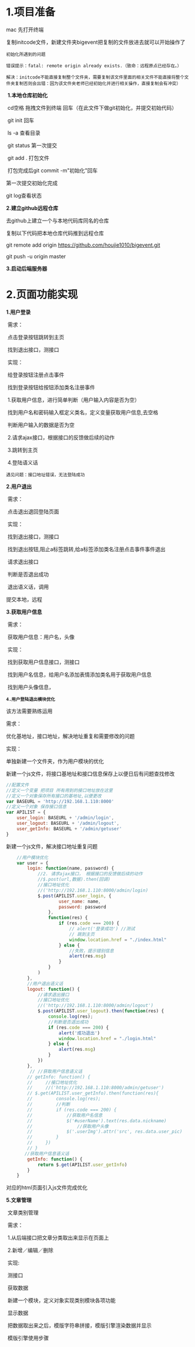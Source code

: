 # 1.项目准备

mac    先打开终端 

​		复制initcode文件，新建文件夹bigevent把复制的文件放进去就可以开始操作了

`初始化所遇到的问题`

`错误提示：fatal: remote origin already exists.（致命：远程原点已经存在。）`

`解决：initcode不能直接复制整个文件夹，需要复制该文件里面的相关文件不能直接将整个文件夹复制否则会出错：因为该文件夹老师已经初始化并进行相关操作，直接复制会有冲突）`

​		**1.本地仓库初始化**



​		cd空格 拖拽文件到终端  回车（在此文件下做git初始化，并提交初始代码）

​		git init 回车

​		ls  -a 查看目录

​		git status 第一次提交

​		git add . 打包文件

​		打包完成后git commit -m"初始化"回车

第一次提交初始化完成

git log查看状态



**2.建立github远程仓库**



去github上建立一个与本地代码库同名的仓库

复制以下代码把本地仓库代码推到远程仓库

git remote add origin https://github.com/houjie1010/bigevent.git

git push -u origin master



**3.启动后端服务器**



# 2.页面功能实现

**1.用户登录**

​			需求：

​			点击登录按钮跳转到主页

​			找到退出接口，测接口

​			实现：

​					给登录按钮注册点击事件

​						找到登录按钮给按钮添加类名注册事件

​					1.获取用户信息，进行简单判断（用户输入内容是否为空）

​					找到用户名和密码输入框定义类名，定义变量获取用户信息,去空格

​					判断用户输入的数据是否为空

​					2.请求ajax接口，根据接口的反馈做后续的动作

​					3.跳转到主页

​					4.登陆语义话

`遇见问题：接口地址错误，无法登陆成功	`				

**2.用户退出**

​			需求：

​				点击退出退回登陆页面

​				实现：

​		找到退出接口，测接口	

​				找到退出按钮,阻止a标签跳转,给a标签添加类名注册点击事件事件退出

​			请求退出接口	

​			判断是否退出成功

​			退出语义话，调用

提交本地，远程



**3.获取用户信息**

​		需求：

​				获取用户信息：用户名，头像

​		实现：

​		找到获取用户信息接口，测接口

​		找到用户名信息，给用户名添加表情添加类名用于获取用户信息

​		找到用户头像信息，

**`4.用户登陆退出模块优化`**

该方法需要熟练运用

需求：

优化基地址，接口地址，解决地址重复和需要修改的问题

实现：

单独新建一个文件夹，作为用户模块的优化

新建一个js文件，将接口基地址和接口信息保存上以便日后有问题查找修改

```js
//配置文件
//定义一个变量 把项目 所有用到的接口地址放在这里
//定义一个对象保存所有接口的基地址,以便更改
var BASEURL = 'http://192.168.1.110:8000'
//定义一个对象 保存接口信息
var APILIST = {
    user_login: BASEURL + '/admin/login',
    user_logout: BASEURL + '/admin/logout',
    user_getInfo: BASEURL + '/admin/getuser'
}
```

新建一个js文件，解决接口地址重复问题

```js
    //用户模块优化
    var user = {
        login: function(name, password) {
            //2. 请求ajax接口， 根据接口的反馈做后续的动作
            //$.post(url,数据).then(回调)
            //接口地址优化
            //('http://192.168.1.110:8000/admin/login) 
            $.post(APILIST.user_login, {
                    user_name: name,
                    password: password
                },
                function(res) {
                    if (res.code === 200) {
                        // alert('登录成功') //测试
                        // 跳到主页
                        window.location.href = "./index.html"
                    } else {
                        //失败，提示错别信息
                        alert(res.msg)
                    }
                }
            )
        },
        //用户退出语义话
        logout: function() {
            //请求退出接口
            //接口地址优化
            //('http://192.168.1.110:8000/admin/logout') 
            $.post(APILIST.user_logout).then(function(res) {
                console.log(res);
                //判断是否退出成功
                if (res.code === 200) {
                    alert('成功退出')
                    window.location.href = "./login.html"
                } else {
                    alert(res.msg)
                }
            })
        },
         // //获取用户信息语义话
        // getInfo: function() {
        //     //接口地址优化
        //     //('http://192.168.1.110:8000/admin/getuser') 
        // $.get(APILIST.user_getInfo).then(function(res){
        //         console.log(res);
        //         //判断
        //         if (res.code === 200) {
        //             //获取用户名信息
        //             $('#userName').text(res.data.nickname)
        //                 //获取用户头像
        //             $('.userImg').attr('src', res.data.user_pic)
        //         }
        //     })
        // }
       //获取用户信息语义话
        getInfo: function() {
            return $.get(APILIST.user_getInfo)
        }
    }
```



对应的html页面引入js文件完成优化

**5.文章管理**

​	文章类别管理

​			需求：

​						1.从后端接口把文章分类取出来显示在页面上

​						2.新增／编辑／删除

​			实现:

​					测接口

​				获取数据

​				新建一个模块，定义对象实现类别模块各项功能

​				显示数据

​				把数据取出来之后，模版字符串拼接，模版引擎渲染数据并显示

​	模版引擎使用步骤

```js					

```